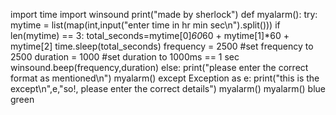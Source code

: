 import time
import winsound
print("made by sherlock")
def myalarm():
    try:
        mytime = list(map(int,input("enter time in hr min sec\n").split()))
        if len(mytime) == 3:
            total_seconds=mytime[0]*60*60 + mytime[1]*60 + mytime[2]
            time.sleep(total_seconds)
            frequency = 2500  #set frequency to 2500
            duration = 1000  #set duration to 1000ms == 1 sec
            winsound.beep(frequency,duration)
        else:
            print("please enter the correct format as mentioned\n")
            myalarm()
    except Exception as e:
        print("this is the except\n",e,"so!, please enter the correct details")
        myalarm()
myalarm()
blue
green
